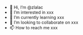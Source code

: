 - 👋 Hi, I’m @zlalac
- 👀 I’m interested in xxx
- 🌱 I’m currently learning xxx
- 💞️ I’m looking to collaborate on xxx
- 📫 How to reach me xxx

<!---
zlalac/zlalac is a ✨ special ✨ repository because its `README.md` (this file) appears on your GitHub profile.
You can click the Preview link to take a look at your changes.
--->
